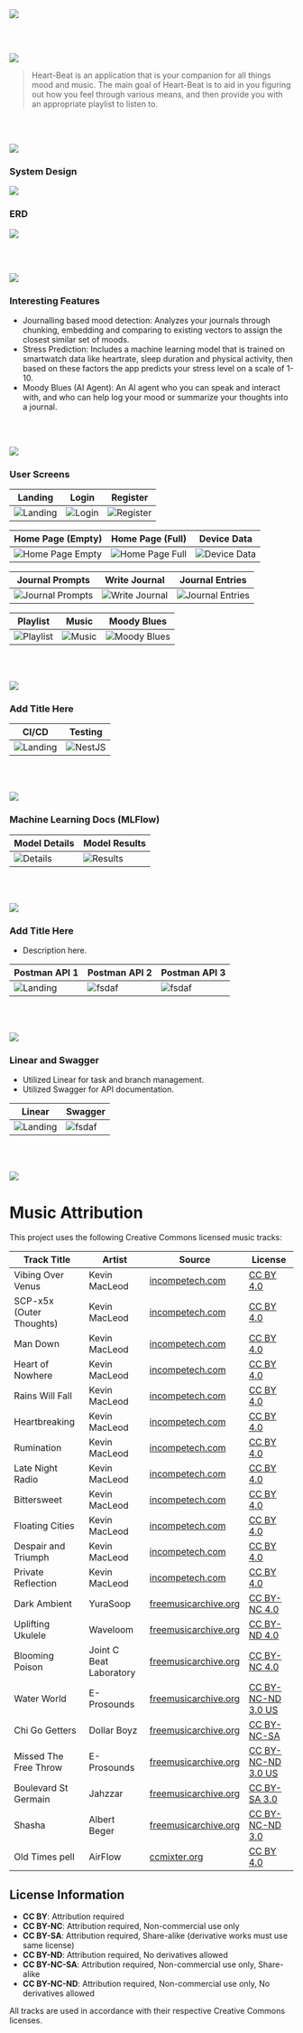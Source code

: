 <img src="./readme/title1.svg"/>

<br><br>

<!-- project overview -->
<img src="./readme/title2.svg"/>

> Heart-Beat is an application that is your companion for all things mood and music.
> The main goal of Heart-Beat is to aid in you figuring out how you feel through various means,
> and then provide you with an appropriate playlist to listen to.

<br><br>

<!-- System Design -->
<img src="./readme/title3.svg"/>

### System Design
<img src="./readme/heart-beat-system-design.png"/>

### ERD
<img src="./readme/heart-beat-erd.png"/>


<br><br>

<!-- Project Highlights -->
<img src="./readme/title4.svg"/>

### Interesting Features

- Journalling based mood detection: Analyzes your journals through chunking, embedding and comparing to existing vectors to assign the closest similar set of moods.
- Stress Prediction: Includes a machine learning model that is trained on smartwatch data like heartrate, sleep duration and physical activity, then based on these factors the app predicts your stress level on a scale of 1-10.
- Moody Blues (AI Agent): An AI agent who you can speak and interact with, and who can help log your mood or summarize your thoughts into a journal.

<br><br>

<!-- Demo -->
<img src="./readme/title5.svg"/>

### User Screens

| Landing | Login | Register |
| --------------------------------------- | ------------------------------------- | ------------------------------------- |
| ![Landing](./readme/demo/landing.png) | ![Login](./readme/demo/login.png) | ![Register](./readme/demo/register.gif) |

| Home Page (Empty) | Home Page (Full) | Device Data |
| --------------------------------------- | ------------------------------------- | ------------------------------------- |
| ![Home Page Empty](./readme/demo/home-page-empty.png) | ![Home Page Full](./readme/demo/home-page-full.png) | ![Device Data](./readme/demo/device-data.gif) |

| Journal Prompts | Write Journal | Journal Entries |
| --------------------------------------- | ------------------------------------- | ------------------------------------- |
| ![Journal Prompts](./readme/demo/journal-prompts.png) | ![Write Journal](./readme/demo/write-journal.gif) | ![Journal Entries](./readme/demo/journal-entries.png) |

| Playlist | Music | Moody Blues |
| --------------------------------------- | ------------------------------------- | ------------------------------------- |
| ![Playlist](./readme/demo/playlist.gif) | ![Music](./readme/demo/music.gif) | ![Moody Blues](./readme/demo/moody-blues.gif) |


<br><br>

<!-- Development & Testing -->
<img src="./readme/title6.svg"/>

### Add Title Here


| CI/CD                             | Testing                        |
| ---------------------------------------  | ------------------------------------- |
| ![Landing](./readme/CI-CD.png) | ![NestJS](./readme/nest-tests.png) |


<br><br>

<!-- Machine Learning Docs -->
<img src="./readme/title9.svg"/>

### Machine Learning Docs (MLFlow)


| Model Details                            | Model Results                       |
| --------------------------------------- | ------------------------------------- |
| ![Details](./readme/ml/model_details_1.png) | ![Results](./readme/ml/model_details_2.png) |

<br><br>

<!-- Deployment -->
<img src="./readme/title7.svg"/>

### Add Title Here

- Description here.


| Postman API 1                            | Postman API 2                       | Postman API 3                        |
| --------------------------------------- | ------------------------------------- | ------------------------------------- |
| ![Landing](./readme/demo/1440x1024.png) | ![fsdaf](./readme/demo/1440x1024.png) | ![fsdaf](./readme/demo/1440x1024.png) |


<br><br>

<!-- Extras -->
<img src="./readme/title10.svg"/>

### Linear and Swagger

- Utilized Linear for task and branch management.
- Utilized Swagger for API documentation.


| Linear                            | Swagger                       |
| --------------------------------------- | ------------------------------------- |
| ![Landing](./readme/linear.png) | ![fsdaf](./readme/swagger.png) |



<br><br>

<!-- Music Attribution -->
<img src="./readme/title8.svg"/>

# Music Attribution

This project uses the following Creative Commons licensed music tracks:

| Track Title | Artist | Source | License |
|-------------|---------|---------|---------|
| Vibing Over Venus | Kevin MacLeod | [incompetech.com](https://incompetech.com) | [CC BY 4.0](http://creativecommons.org/licenses/by/4.0/) |
| SCP-x5x (Outer Thoughts) | Kevin MacLeod | [incompetech.com](https://incompetech.com) | [CC BY 4.0](http://creativecommons.org/licenses/by/4.0/) |
| Man Down | Kevin MacLeod | [incompetech.com](https://incompetech.com) | [CC BY 4.0](http://creativecommons.org/licenses/by/4.0/) |
| Heart of Nowhere | Kevin MacLeod | [incompetech.com](https://incompetech.com) | [CC BY 4.0](http://creativecommons.org/licenses/by/4.0/) |
| Rains Will Fall | Kevin MacLeod | [incompetech.com](https://incompetech.com) | [CC BY 4.0](http://creativecommons.org/licenses/by/4.0/) |
| Heartbreaking | Kevin MacLeod | [incompetech.com](https://incompetech.com) | [CC BY 4.0](http://creativecommons.org/licenses/by/4.0/) |
| Rumination | Kevin MacLeod | [incompetech.com](https://incompetech.com) | [CC BY 4.0](http://creativecommons.org/licenses/by/4.0/) |
| Late Night Radio | Kevin MacLeod | [incompetech.com](https://incompetech.com) | [CC BY 4.0](http://creativecommons.org/licenses/by/4.0/) |
| Bittersweet | Kevin MacLeod | [incompetech.com](https://incompetech.com) | [CC BY 4.0](http://creativecommons.org/licenses/by/4.0/) |
| Floating Cities | Kevin MacLeod | [incompetech.com](https://incompetech.com) | [CC BY 4.0](http://creativecommons.org/licenses/by/4.0/) |
| Despair and Triumph | Kevin MacLeod | [incompetech.com](https://incompetech.com) | [CC BY 4.0](http://creativecommons.org/licenses/by/4.0/) |
| Private Reflection | Kevin MacLeod | [incompetech.com](https://incompetech.com) | [CC BY 4.0](http://creativecommons.org/licenses/by/4.0/) |
| Dark Ambient | YuraSoop | [freemusicarchive.org](https://freemusicarchive.org) | [CC BY-NC 4.0](https://creativecommons.org/licenses/by-nc/4.0/) |
| Uplifting Ukulele | Waveloom | [freemusicarchive.org](https://freemusicarchive.org) | [CC BY-ND 4.0](https://creativecommons.org/licenses/by-nd/4.0/) |
| Blooming Poison | Joint C Beat Laboratory | [freemusicarchive.org](https://freemusicarchive.org) | [CC BY-NC 4.0](https://creativecommons.org/licenses/by-nc/4.0/) |
| Water World | E-Prosounds | [freemusicarchive.org](https://freemusicarchive.org) | [CC BY-NC-ND 3.0 US](https://creativecommons.org/licenses/by-nc-nd/3.0/us/) |
| Chi Go Getters | Dollar Boyz | [freemusicarchive.org](https://freemusicarchive.org) | [CC BY-NC-SA](https://creativecommons.org/licenses/by-nc-sa/4.0/) |
| Missed The Free Throw | E-Prosounds | [freemusicarchive.org](https://freemusicarchive.org) | [CC BY-NC-ND 3.0 US](https://creativecommons.org/licenses/by-nc-nd/3.0/us/) |
| Boulevard St Germain | Jahzzar | [freemusicarchive.org](https://freemusicarchive.org) | [CC BY-SA 3.0](https://creativecommons.org/licenses/by-sa/3.0/) |
| Shasha | Albert Beger | [freemusicarchive.org](https://freemusicarchive.org) | [CC BY-NC-ND 3.0](https://creativecommons.org/licenses/by-nc-nd/3.0/) |
| Old Times pell | AirFlow | [ccmixter.org](https://ccmixter.org) | [CC BY 4.0](https://creativecommons.org/licenses/by/4.0/) |

## License Information

- **CC BY**: Attribution required
- **CC BY-NC**: Attribution required, Non-commercial use only
- **CC BY-SA**: Attribution required, Share-alike (derivative works must use same license)
- **CC BY-ND**: Attribution required, No derivatives allowed
- **CC BY-NC-SA**: Attribution required, Non-commercial use only, Share-alike
- **CC BY-NC-ND**: Attribution required, Non-commercial use only, No derivatives allowed

All tracks are used in accordance with their respective Creative Commons licenses.


<br><br>

